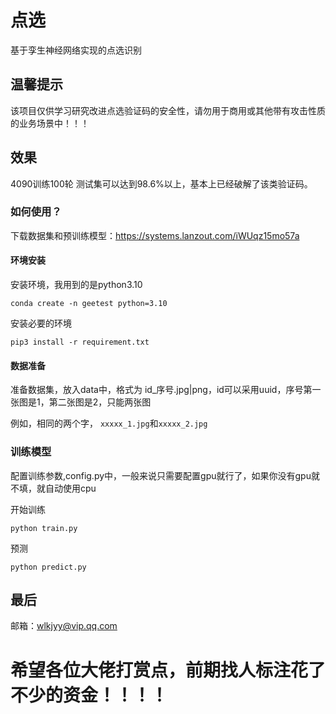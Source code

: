 # 点选
基于孪生神经网络实现的点选识别

## 温馨提示
该项目仅供学习研究改进点选验证码的安全性，请勿用于商用或其他带有攻击性质的业务场景中！！！


## 效果
4090训练100轮 测试集可以达到98.6%以上，基本上已经破解了该类验证码。

### 如何使用？
下载数据集和预训练模型：https://systems.lanzout.com/iWUqz15mo57a

#### 环境安装
安装环境，我用到的是python3.10
```
conda create -n geetest python=3.10
```

安装必要的环境
```
pip3 install -r requirement.txt
```

#### 数据准备
准备数据集，放入data中，格式为 id_序号.jpg|png，id可以采用uuid，序号第一张图是1，第二张图是2，只能两张图

例如，相同的两个字，  ``xxxxx_1.jpg``和``xxxxx_2.jpg``

### 训练模型
配置训练参数,config.py中，一般来说只需要配置gpu就行了，如果你没有gpu就不填，就自动使用cpu

开始训练
```
python train.py
```

预测
```
python predict.py
```

## 最后
邮箱：wlkjyy@vip.qq.com

# 希望各位大佬打赏点，前期找人标注花了不少的资金！！！！


